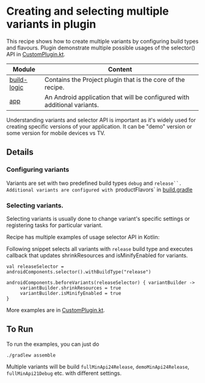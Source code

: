 # Creating and selecting multiple variants in plugin

This recipe shows how to create multiple variants by configuring build types and flavours.
Plugin demonstrate multiple possible usages of the selector() API in
[CustomPlugin.kt](build-logic/plugins/src/main/kotlin/CustomPlugin.kt).


| Module                     | Content                                                                  |
|----------------------------|--------------------------------------------------------------------------|
| [build-logic](build-logic) | Contains the Project plugin that is the core of the recipe.              |
| [app](app)                 | An Android application that will be configured with additional variants. |


Understanding variants and selector API is important as it's widely used for creating
specific versions of your application. It can be "demo" version or some version for mobile
devices vs TV.

## Details
### Configuring variants
Variants are set with two predefined build types `debug` and `release``.
Additional variants are configured with `productFlavors` in [build.gradle](app/build.gradle.kts)

### Selecting variants.
Selecting variants is usually done to change variant's specific settings or registering tasks for particular variant.

Recipe has multiple examples of usage selector API in Kotlin:

Following snippet selects all variants with `release` build type and executes callback that
updates shrinkResources and isMinifyEnabled for variants.

```
val releaseSelector = androidComponents.selector().withBuildType("release")

androidComponents.beforeVariants(releaseSelector) { variantBuilder ->
     variantBuilder.shrinkResources = true
     variantBuilder.isMinifyEnabled = true
}
```

More examples are in [CustomPlugin.kt](build-logic/plugins/src/main/kotlin/CustomPlugin.kt).

## To Run
To run the examples, you can just do

```
./gradlew assemble
```

Multiple variants will be build `fullMinApi24Release`, `demoMinApi24Release`, `fullMinApi21Debug` etc.
with different settings.
